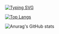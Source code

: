 [![Typing SVG](https://readme-typing-svg.herokuapp.com?weight=600&duration=2500&color=06d6a0&repeat=false&random=false&width=435&lines=Hi%2C+I'm+Vlad;I'm+FrontEnd+Developer)](https://git.io/typing-svg)



[![Top Langs](https://github-readme-stats.vercel.app/api/top-langs/?username=ywur7t)](https://github.com/anuraghazra/github-readme-stats)



![Anurag's GitHub stats](https://github-readme-stats.vercel.app/api?username=ywur7t&show_icons=true&theme=gotham)
